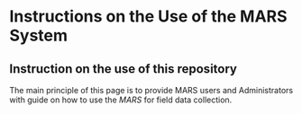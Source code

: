 # Instructions on the Use of the MARS System

## Instruction on the use of this repository

The main principle of this page is to provide MARS users and Administrators with guide on how to use the _MARS_ for field data collection.
